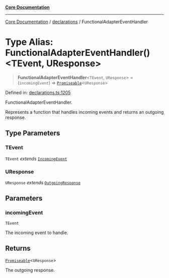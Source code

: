 [**Core Documentation**](../../README.md)

***

[Core Documentation](../../README.md) / [declarations](../README.md) / FunctionalAdapterEventHandler

# Type Alias: FunctionalAdapterEventHandler()\<TEvent, UResponse\>

> **FunctionalAdapterEventHandler**\<`TEvent`, `UResponse`\> = (`incomingEvent`) => [`Promiseable`](Promiseable.md)\<`UResponse`\>

Defined in: [declarations.ts:1205](https://github.com/stonemjs/core/blob/65c9e07f9d264b07f6e4091fcc29046b5ca8ea45/src/declarations.ts#L1205)

FunctionalAdapterEventHandler.

Represents a function that handles incoming events and returns an outgoing response.

## Type Parameters

### TEvent

`TEvent` *extends* [`IncomingEvent`](../../events/IncomingEvent/classes/IncomingEvent.md)

### UResponse

`UResponse` *extends* [`OutgoingResponse`](../../events/OutgoingResponse/classes/OutgoingResponse.md)

## Parameters

### incomingEvent

`TEvent`

The incoming event to handle.

## Returns

[`Promiseable`](Promiseable.md)\<`UResponse`\>

The outgoing response.

